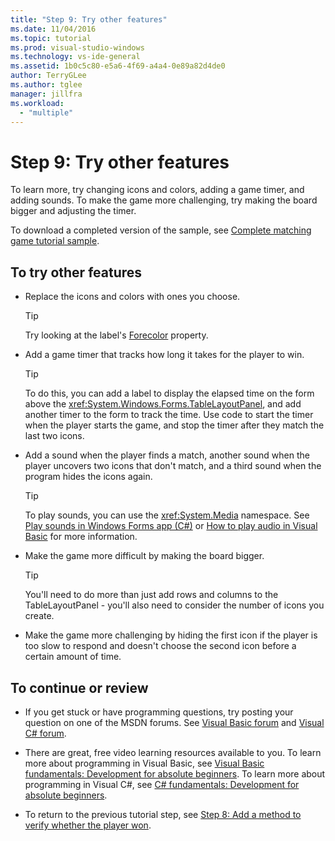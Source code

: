 ```yaml
---
title: "Step 9: Try other features"
ms.date: 11/04/2016
ms.topic: tutorial
ms.prod: visual-studio-windows
ms.technology: vs-ide-general
ms.assetid: 1b0c5c80-e5a6-4f69-a4a4-0e89a82d4de0
author: TerryGLee
ms.author: tglee
manager: jillfra
ms.workload:
  - "multiple"
---
```

# Step 9: Try other features
To learn more, try changing icons and colors, adding a game timer, and adding sounds. To make the game more challenging, try making the board bigger and adjusting the timer.

To download a completed version of the sample, see [Complete matching game tutorial sample](https://code.msdn.microsoft.com/Complete-Matching-Game-4cffddba).

## To try other features

- Replace the icons and colors with ones you choose.

    > [!TIP]
    > Try looking at the label's [Forecolor](<xref:System.Windows.Forms.Control.ForeColor%2A>) property.

- Add a game timer that tracks how long it takes for the player to win.

    > [!TIP]
    > To do this, you can add a label to display the elapsed time on the form above the <xref:System.Windows.Forms.TableLayoutPanel>, and add another timer to the form to track the time. Use code to start the timer when the player starts the game, and stop the timer after they match the last two icons.

- Add a sound when the player finds a match, another sound when the player uncovers two icons that don't match, and a third sound when the program hides the icons again.

    > [!TIP]
    > To play sounds, you can use the <xref:System.Media> namespace. See [Play sounds in Windows Forms app (C#)](http://youtu.be/qOh4ooHg1UU) or [How to play audio in Visual Basic](http://youtu.be/-4oPDeQrtMs) for more information.

- Make the game more difficult by making the board bigger.

    > [!TIP]
    > You'll need to do more than just add rows and columns to the TableLayoutPanel - you'll also need to consider the number of icons you create.

- Make the game more challenging by hiding the first icon if the player is too slow to respond and doesn't choose the second icon before a certain amount of time.

## To continue or review

- If you get stuck or have programming questions, try posting your question on one of the MSDN forums. See [Visual Basic forum](https://social.msdn.microsoft.com/Forums/vstudio/home?forum=vbgeneral) and [Visual C# forum](https://social.msdn.microsoft.com/Forums/vstudio/home?forum=csharpgeneral).

- There are great, free video learning resources available to you. To learn more about programming in Visual Basic, see [Visual Basic fundamentals: Development for absolute beginners](https://channel9.msdn.com/Series/Visual-Basic-Development-for-Absolute-Beginners). To learn more about programming in Visual C#, see [C# fundamentals: Development for absolute beginners](https://channel9.msdn.com/Series/C-Sharp-Fundamentals-Development-for-Absolute-Beginners).

- To return to the previous tutorial step, see [Step 8: Add a method to verify whether the player won](../ide/step-8-add-a-method-to-verify-whether-the-player-won.md).
